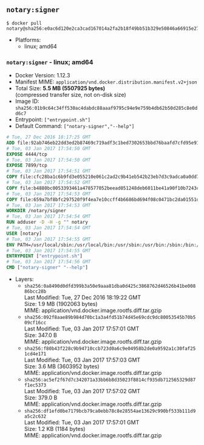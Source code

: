 ## `notary:signer`

```console
$ docker pull notary@sha256:e0ac6d120e2ca3cad167014a2fa2b18f49bb51b329e50846a66915e27a3248c8
```

-	Platforms:
	-	linux; amd64

### `notary:signer` - linux; amd64

-	Docker Version: 1.12.3
-	Manifest MIME: `application/vnd.docker.distribution.manifest.v2+json`
-	Total Size: **5.5 MB (5507925 bytes)**  
	(compressed transfer size, not on-disk size)
-	Image ID: `sha256:01b9c64c34ff530ac4dabdc88aaaf9795c94e9e759b4db62b50d285c8e0dd6c7`
-	Entrypoint: `["entrypoint.sh"]`
-	Default Command: `["notary-signer","--help"]`

```dockerfile
# Tue, 27 Dec 2016 18:17:25 GMT
ADD file:92ab746eb22dd3ed2b87469c719adf3c1bed7302653bbd76baafd7cfd95e911e in / 
# Tue, 03 Jan 2017 17:54:50 GMT
EXPOSE 4444/tcp
# Tue, 03 Jan 2017 17:54:50 GMT
EXPOSE 7899/tcp
# Tue, 03 Jan 2017 17:54:51 GMT
COPY file:cfc28ba1c6b9fd3e055210e061c2ad2c9b41eb542b23eb7d3c9adca0a0dd775d in /notary/signer/ 
# Tue, 03 Jan 2017 17:54:52 GMT
COPY file:b4880bc0053393461a478577052beead051248deb6011be41a90f10b7243c4a0 in /notary/signer/ 
# Tue, 03 Jan 2017 17:54:53 GMT
COPY file:659a7bf8bfc297520f9f4ea7e10ccff4b6686bd694f08c0471bc2da01551deb8 in /notary/signer/ 
# Tue, 03 Jan 2017 17:54:53 GMT
WORKDIR /notary/signer
# Tue, 03 Jan 2017 17:54:54 GMT
RUN adduser -D -H -g "" notary
# Tue, 03 Jan 2017 17:54:54 GMT
USER [notary]
# Tue, 03 Jan 2017 17:54:55 GMT
ENV PATH=/usr/local/sbin:/usr/local/bin:/usr/sbin:/usr/bin:/sbin:/bin:/notary/signer
# Tue, 03 Jan 2017 17:54:55 GMT
ENTRYPOINT ["entrypoint.sh"]
# Tue, 03 Jan 2017 17:54:56 GMT
CMD ["notary-signer" "--help"]
```

-	Layers:
	-	`sha256:0a8490d0dfd399b3a50e9aaa81dba0d425c3868762d46526b41be00886bcc28b`  
		Last Modified: Tue, 27 Dec 2016 18:19:22 GMT  
		Size: 1.9 MB (1902063 bytes)  
		MIME: application/vnd.docker.image.rootfs.diff.tar.gzip
	-	`sha256:092f8aae89b984d70bc1a3a4fd51b74d45e69cdc9dc80053545b70b509cf16cc`  
		Last Modified: Tue, 03 Jan 2017 17:57:01 GMT  
		Size: 347.0 B  
		MIME: application/vnd.docker.image.rootfs.diff.tar.gzip
	-	`sha256:f80b43f228c9b94710ccb723d0a6c9e04958b2de0a9592a1c30faf251cd4e171`  
		Last Modified: Tue, 03 Jan 2017 17:57:03 GMT  
		Size: 3.6 MB (3603952 bytes)  
		MIME: application/vnd.docker.image.rootfs.diff.tar.gzip
	-	`sha256:ac5ef2f67d7c342071a33bb6b8d35023f8814cf935db712565329d87f1ec5373`  
		Last Modified: Tue, 03 Jan 2017 17:57:02 GMT  
		Size: 379.0 B  
		MIME: application/vnd.docker.image.rootfs.diff.tar.gzip
	-	`sha256:df1efd0be7179bcb79ca0ebb78c8e28554ae13629c990bf533b111d9a5c2c632`  
		Last Modified: Tue, 03 Jan 2017 17:57:01 GMT  
		Size: 1.2 KB (1184 bytes)  
		MIME: application/vnd.docker.image.rootfs.diff.tar.gzip
